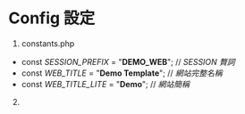 # Config 設定

1. constants.php

- const *SESSION_PREFIX* = "**DEMO_WEB**";  // *SESSION 贅詞*
- const *WEB_TITLE* = "**Demo Template**";    // *網站完整名稱*
- const *WEB_TITLE_LITE* = "**Demo**";           // *網站簡稱*

2.




